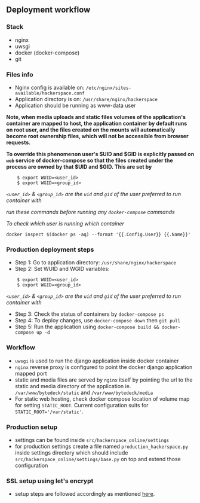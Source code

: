 ## Deployment workflow

### Stack
- nginx
- uwsgi
- docker (docker-compose)
- git

### Files info
- Nginx config is available on: ``/etc/nginx/sites-available/hackerspace.conf``
- Application directory is on: ``/usr/share/nginx/hackerspace``
- Application should be running as www-data user

**Note, when media uploads and static files volumes of the application's container are mapped to host, the application container by default runs on root user, and the files created on the mounts will automatically become root ownership files, which will not be accessible from browser requests.**

**To override this phenomenon user's $UID and $GID is explicitly passed on `web` service of docker-compose so that the files created under the process are owned by that $UID and $GID. This are set by**
```shell script
    $ export WUID=<user_id>
    $ export WGID=<group_id>
```
_`<user_id>` & `<group_id>` are the `uid` and `gid` of the user preferred to run container with_

_run these commands before running any `docker-compose` commands_

_To check which user is running which container_
```shell script
docker inspect $(docker ps -aq) --format '{{.Config.User}} {{.Name}}'
```


### Production deployment steps
- Step 1: Go to application directory: ``/usr/share/nginx/hackerspace``
- Step 2: Set WUID and WGID variables: 
```shell script
    $ export WUID=<user_id>
    $ export WGID=<group_id>
```
_`<user_id>` & `<group_id>` are the `uid` and `gid` of the user preferred to run container with_

- Step 3: Check the status of containers by ``docker-compose ps``
- Step 4: To deploy changes, use ``docker-compose down`` then ``git pull``
- Step 5: Run the application using ``docker-compose build && docker-compose up -d``


### Workflow
- ``uwsgi`` is used to run the django application inside docker container
- ``nginx`` reverse proxy is configured to point the docker django application mapped port
- static and media files are served by ``nginx`` itself by pointing the url to the static and media directory of the application ie. ``/var/www/bytedeck/static`` and ``/var/www/bytedeck/media``
- For static web hosting, check docker compose location of volume map for setting `STATIC_ROOT`. Current configuration suits for `STATIC_ROOT='/var/static'`.


### Production setup
- settings can be found inside ``src/hackerspace_online/settings``
- for production settings create a file named ``production_hackerspace.py`` inside settings directory which should include ``src/hackerspace_online/settings/base.py`` on top and extend those configuration


### SSL setup using let's encrypt

- setup steps are followed accordingly as mentioned [here](https://www.howtoforge.com/tutorial/nginx-with-letsencrypt-ciphersuite/).
